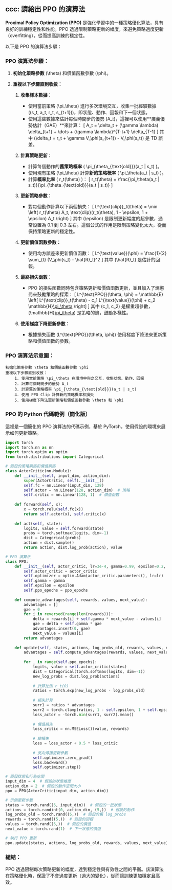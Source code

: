 

## ccc: 請給出 PPO 的演算法

**Proximal Policy Optimization (PPO)** 是強化學習中的一種策略優化算法，具有良好的訓練穩定性和性能。PPO 透過限制策略更新的幅度，來避免策略過度更新（overfitting），從而提高訓練的穩定性。

以下是 PPO 的演算法步驟：

### PPO 演算法步驟：

1. **初始化策略參數** \(\theta\) 和價值函數參數 \(\phi\)。

2. **重複以下步驟直到收斂：**

   1. **收集樣本數據：**
      - 使用當前策略 \(\pi_\theta\) 進行多次環境交互，收集一批經驗數據 \((s_t, a_t, r_t, s_{t+1})\)，即狀態、動作、回報和下一個狀態。
      - 使用這些數據來估計每個時間步的優勢 \(A_t\)，這裡可以使用**廣義優勢估計（GAE）**來計算：
      \[
      A_t = \delta_t + (\gamma \lambda) \delta_{t+1} + \dots + (\gamma \lambda)^{T-t+1} \delta_{T-1}
      \]
      其中 \(\delta_t = r_t + \gamma V_\phi(s_{t+1}) - V_\phi(s_t)\) 是 TD 誤差。

   2. **計算策略更新：**
      - 計算每個動作的**舊策略概率** \( \pi_{\theta_{\text{old}}}(a_t | s_t) \)。
      - 使用現有策略 \(\pi_\theta\) 計算**新的策略概率** \( \pi_\theta(a_t | s_t) \)。
      - 計算**概率比率** \( r_t(\theta) \)：
      \[
      r_t(\theta) = \frac{\pi_\theta(a_t | s_t)}{\pi_{\theta_{\text{old}}}(a_t | s_t)}
      \]

   3. **更新策略參數：**
      - 對每個動作計算以下兩個損失：
        \[
        L^{\text{clip}}_t(\theta) = \min \left( r_t(\theta) A_t, \text{clip}(r_t(\theta), 1 - \epsilon, 1 + \epsilon) A_t \right)
        \]
      其中 \(\epsilon\) 是限制更新幅度的超參數，通常設置為 0.1 到 0.3 左右。這個公式的作用是限制策略變化太大，從而保持策略更新的穩定性。
   
   4. **更新價值函數參數：**
      - 使用均方誤差來更新價值函數：
        \[
        L^{\text{value}}(\phi) = \frac{1}{2} \sum_{t} (V_\phi(s_t) - \hat{R}_t)^2
        \]
      其中 \(\hat{R}_t\) 是估計的回報。
   
   5. **最終損失函數：**
      - PPO 的損失函數同時包含策略更新和價值函數更新，並且加入了熵懲罰來鼓勵策略的探索：
        \[
        L^{\text{PPO}}(\theta, \phi) = \mathbb{E} \left[ L^{\text{clip}}_t(\theta) - c_1 L^{\text{value}}(\phi) + c_2 \mathbb{H}[\pi_\theta](s_t) \right]
        \]
      其中 \(c_1, c_2\) 是權重超參數，\(\mathbb{H}[\pi_\theta](s_t)\) 是策略的熵，鼓勵多樣性。

   6. **使用梯度下降更新參數：**
      - 根據損失函數 \(L^{\text{PPO}}(\theta, \phi)\) 使用梯度下降法來更新策略和價值函數的參數。

### PPO 演算法示意圖：

```
初始化策略參數 \theta 和價值函數參數 \phi
重複以下步驟直到收斂：
    1. 使用當前策略 \pi_\theta 在環境中與之交互，收集狀態、動作、回報
    2. 計算每個時間步的優勢 A_t
    3. 計算舊的策略概率 \pi_{\theta_{\text{old}}}(a_t | s_t)
    4. 使用 PPO Clip 計算新的策略概率和損失
    5. 使用梯度下降法更新策略和價值函數參數 \theta 和 \phi
```

### PPO 的 Python 代碼範例（簡化版）

這裡是一個簡化的 PPO 演算法的代碼示例，基於 PyTorch，使用假設的環境來展示如何更新策略。

```python
import torch
import torch.nn as nn
import torch.optim as optim
from torch.distributions import Categorical

# 假設的策略網絡和價值網絡
class ActorCritic(nn.Module):
    def __init__(self, input_dim, action_dim):
        super(ActorCritic, self).__init__()
        self.fc = nn.Linear(input_dim, 128)
        self.actor = nn.Linear(128, action_dim)  # 策略
        self.critic = nn.Linear(128, 1)  # 價值函數
    
    def forward(self, x):
        x = torch.relu(self.fc(x))
        return self.actor(x), self.critic(x)
    
    def act(self, state):
        logits, value = self.forward(state)
        probs = torch.softmax(logits, dim=-1)
        dist = Categorical(probs)
        action = dist.sample()
        return action, dist.log_prob(action), value

# PPO 演算法
class PPO:
    def __init__(self, actor_critic, lr=3e-4, gamma=0.99, epsilon=0.2, ppo_epochs=4):
        self.actor_critic = actor_critic
        self.optimizer = optim.Adam(actor_critic.parameters(), lr=lr)
        self.gamma = gamma
        self.epsilon = epsilon
        self.ppo_epochs = ppo_epochs
    
    def compute_advantages(self, rewards, values, next_value):
        advantages = []
        gae = 0
        for i in reversed(range(len(rewards))):
            delta = rewards[i] + self.gamma * next_value - values[i]
            gae = delta + self.gamma * gae
            advantages.insert(0, gae)
            next_value = values[i]
        return advantages
    
    def update(self, states, actions, log_probs_old, rewards, values, next_value):
        advantages = self.compute_advantages(rewards, values, next_value)
        
        for _ in range(self.ppo_epochs):
            logits, value = self.actor_critic(states)
            dist = Categorical(torch.softmax(logits, dim=-1))
            new_log_probs = dist.log_prob(actions)
            
            # 計算比例 r_t(θ)
            ratios = torch.exp(new_log_probs - log_probs_old)
            
            # 損失計算
            surr1 = ratios * advantages
            surr2 = torch.clamp(ratios, 1 - self.epsilon, 1 + self.epsilon) * advantages
            loss_actor = -torch.min(surr1, surr2).mean()
            
            # 價值損失
            loss_critic = nn.MSELoss()(value, rewards)
            
            # 總損失
            loss = loss_actor + 0.5 * loss_critic
            
            # 反向傳播更新參數
            self.optimizer.zero_grad()
            loss.backward()
            self.optimizer.step()

# 假設狀態和行為空間
input_dim = 4  # 假設的狀態維度
action_dim = 2  # 假設的動作空間大小
ppo = PPO(ActorCritic(input_dim, action_dim))

# 示例更新步驟
states = torch.rand((5, input_dim))  # 假設的一批狀態
actions = torch.randint(0, action_dim, (5,))  # 假設的動作
log_probs_old = torch.rand((5,))  # 假設的舊 log_probs
rewards = torch.rand((5,))  # 假設的回報
values = torch.rand((5,))  # 假設的價值
next_value = torch.rand(1)  # 下一狀態的價值

# 執行 PPO 更新
ppo.update(states, actions, log_probs_old, rewards, values, next_value)
```

### 總結：
PPO 透過限制每次策略更新的幅度，達到穩定性與有效性之間的平衡。該演算法在策略優化時，保證了不會過度更新（過大的變化），從而讓訓練更加穩定且高效。